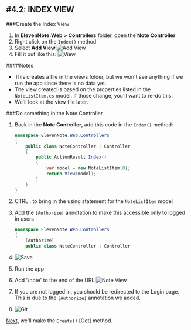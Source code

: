 #4.2: INDEX VIEW
---
###Create the Index View
1. In **ElevenNote.Web > Controllers** folder, open the **Note Controller**
2. Right click on the `Index()` method
3. Select **Add View**
![Add View](/assets/4.2-A.png)
4. Fill it out like this:
![View](/assets/4.2-B.png)

####Notes
- This creates a file in the views folder, but we won't see anything if we run the app since there is no data yet. 
- The view created is based on the properties listed in the `NoteListItem.cs` model. If those change, you'll want to re-do this. 
- We'll look at the view file later.

###Do something in the Note Controller
1. Back in the **Note Controller**, add this code in the `Index()` method:

    ```cs
    namespace ElevenNote.Web.Controllers
    {
        public class NoteController : Controller
        {
            public ActionResult Index()
            {
                var model = new NoteListItem[0];
                return View(model);
            }
        }
    }
    ```
2. CTRL . to bring in the using statement for the `NoteListItem` model
3. Add the `[Authorize]` annotation to make this accessible only to logged in users

    ```cs
    namespace ElevenNote.Web.Controllers
    {
        [Authorize]
        public class NoteController : Controller
    ```
4. ![Save](/assets/font-awesome-save.png)
5. Run the app
6. Add '/note' to the end of the URL
![Note View](/assets/4.2-C.png)
7. If you are not logged in, you should be redirected to the Login page. This is due to the `[Authorize]` annotation we added.
8. ![Git](/assets/devicons_github_badge.png)

[Next,](/5-NoteCreate/5.0-CreateMethod.md) we'll make the `Create()` [Get] method. 